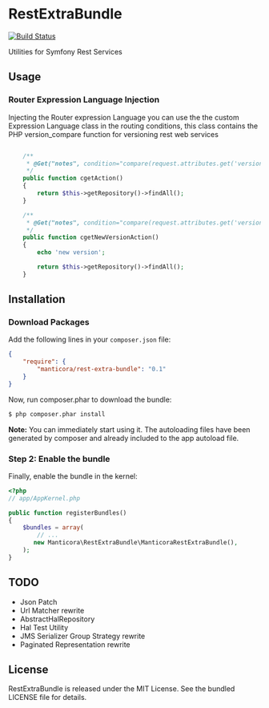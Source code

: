 RestExtraBundle
===============

[![Build Status](https://travis-ci.org/mgiustiniani/ManticoraGoogleFederatedLoginBundle.svg)](https://travis-ci.org/mgiustiniani/ManticoraGoogleFederatedLoginBundle)

Utilities for Symfony Rest Services

## Usage

### Router Expression Language Injection

Injecting the Router expression Language you can use the the custom Expression Language class in the routing conditions, this class contains the PHP version_compare function for versioning rest web services

``` php

    /**
     * @Get("notes", condition="compare(request.attributes.get('version'),'1', '<')")
     */
    public function cgetAction()
    {
        return $this->getRepository()->findAll();
    }

    /**
     * @Get("notes", condition="compare(request.attributes.get('version'),'1', '>=')")
     */
    public function cgetNewVersionAction()
    {
        echo 'new version';

        return $this->getRepository()->findAll();
    }
```

## Installation

### Download Packages

Add the following lines in your `composer.json` file:

```json
{
    "require": {
        "manticora/rest-extra-bundle": "0.1"
    }
}
```


Now, run composer.phar to download the bundle:

```bash
$ php composer.phar install
```

**Note:** You can immediately start using it. The autoloading files have been generated by composer and already included to the app autoload file.

### Step 2: Enable the bundle

Finally, enable the bundle in the kernel:

``` php
<?php
// app/AppKernel.php

public function registerBundles()
{
    $bundles = array(
        // ...
       new Manticora\RestExtraBundle\ManticoraRestExtraBundle(),
    );
}
```


## TODO


 * Json Patch
 * Url Matcher rewrite
 * AbstractHalRepository
 * Hal Test Utility
 * JMS Serializer Group Strategy rewrite
 * Paginated Representation rewrite

## License

 RestExtraBundle is released under the MIT License. See the bundled LICENSE file for
 details.
